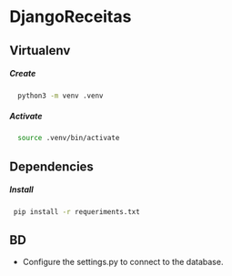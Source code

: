 # DjangoReceitas

## Virtualenv
  ##### Create
```bash
  python3 -m venv .venv
```
  ##### Activate
```bash
  source .venv/bin/activate
```
## Dependencies 
  ##### Install
  ```bash
   pip install -r requeriments.txt
  ```
## BD
  * Configure the settings.py to connect to the database. 
